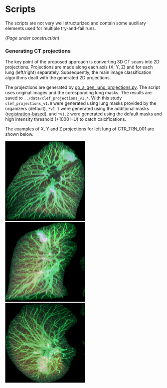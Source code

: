 # Scripts

The scripts are not very well structurized and contain some auxiliary elements used for multiple try-and-fail runs.

(*Page under construction*)

### Generating CT projections

The key point of the proposed approach is converting 3D CT scans into 2D projections. Projections are made along each axis (X, Y, Z) and for each lung (left/right) separately. Subsequently, the main image classification algorithms dealt with the generated 2D projections.

The projections are generated by [go_a_gen_lung_projections.py](go_a_gen_lung_projections.py). The script uses original images and the coresponding lung masks. The results are saved to `../data/clef_projections_v1.*`. With this study `clef_projections_v1.0` were generated using  lung masks provided by the organizers (default), `*v1.1` were generated using the additional masks ([registration-based](https://github.com/skliff13/CompetitionsParticipation/blob/master/ImageCLEF2019/README.md)), and `*v1.2` were generated using the default masks and high intensity threshold (+1000 HU) to catch calcifications.

The examples of X, Y and Z projections for left lung of CTR_TRN_001 are shown below.

![Alt text](figs/CTR_TRN_001_left_x_proj_mean_max_std.png?raw=true "X projection")
![Alt text](figs/CTR_TRN_001_left_y_proj_mean_max_std.png?raw=true "Y projection")
![Alt text](figs/CTR_TRN_001_left_z_proj_mean_max_std.png?raw=true "Z projection")

